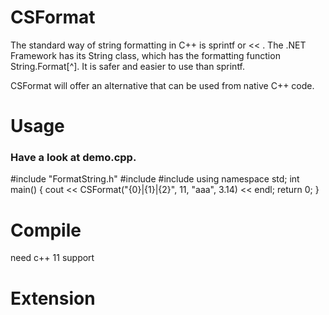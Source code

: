 CSFormat
========
The standard way of string formatting in C++ is sprintf or << .
The .NET Framework has its String class, which has the formatting function String.Format[^]. 
It is safer and easier to use than sprintf.

CSFormat will offer an alternative that can be used from native C++ code.


Usage
========
### Have a look at demo.cpp.
  #include "FormatString.h"
  #include <string>
  #include <iostream>
  using namespace std;
  int main()
  {
    cout << CSFormat("{0}|{1}|{2}", 11, "aaa", 3.14) << endl;
    return 0;
  }

Compile
========
need c++ 11 support

Extension
========
